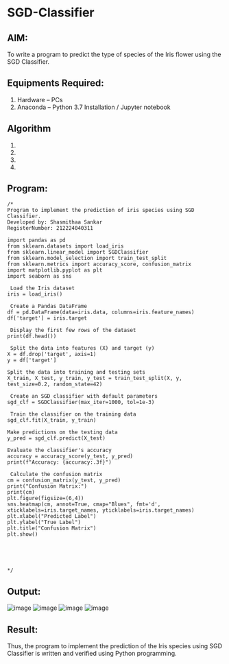 # SGD-Classifier
## AIM:
To write a program to predict the type of species of the Iris flower using the SGD Classifier.

## Equipments Required:
1. Hardware – PCs
2. Anaconda – Python 3.7 Installation / Jupyter notebook

## Algorithm
1. 
2. 
3. 
4. 

## Program:
```
/*
Program to implement the prediction of iris species using SGD Classifier.
Developed by: Shasmithaa Sankar
RegisterNumber: 212224040311

import pandas as pd
from sklearn.datasets import load_iris
from sklearn.linear_model import SGDClassifier
from sklearn.model_selection import train_test_split
from sklearn.metrics import accuracy_score, confusion_matrix
import matplotlib.pyplot as plt
import seaborn as sns

 Load the Iris dataset
iris = load_iris()

 Create a Pandas DataFrame
df = pd.DataFrame(data=iris.data, columns=iris.feature_names)
df['target'] = iris.target

 Display the first few rows of the dataset
print(df.head())

 Split the data into features (X) and target (y)
X = df.drop('target', axis=1)
y = df['target']

Split the data into training and testing sets
X_train, X_test, y_train, y_test = train_test_split(X, y, test_size=0.2, random_state=42)

 Create an SGD classifier with default parameters
sgd_clf = SGDClassifier(max_iter=1000, tol=1e-3)

 Train the classifier on the training data
sgd_clf.fit(X_train, y_train)

Make predictions on the testing data
y_pred = sgd_clf.predict(X_test)

Evaluate the classifier's accuracy
accuracy = accuracy_score(y_test, y_pred)
print(f"Accuracy: {accuracy:.3f}")

 Calculate the confusion matrix
cm = confusion_matrix(y_test, y_pred)
print("Confusion Matrix:")
print(cm)
plt.figure(figsize=(6,4))
sns.heatmap(cm, annot=True, cmap="Blues", fmt='d', xticklabels=iris.target_names, yticklabels=iris.target_names)
plt.xlabel("Predicted Label")
plt.ylabel("True Label")
plt.title("Confusion Matrix")
plt.show()





*/
```

## Output:
![image](https://github.com/user-attachments/assets/e8ee23a3-a842-477f-8699-f7df7275011c)
![image](https://github.com/user-attachments/assets/9fe9c1f0-b933-4a18-929a-e85599a075ec)
![image](https://github.com/user-attachments/assets/c162b316-a71b-4665-abbf-602be1a1a6d5)
![image](https://github.com/user-attachments/assets/8d4f048b-9ecb-4bdc-8b1f-b6e6f5735158)






## Result:
Thus, the program to implement the prediction of the Iris species using SGD Classifier is written and verified using Python programming.
